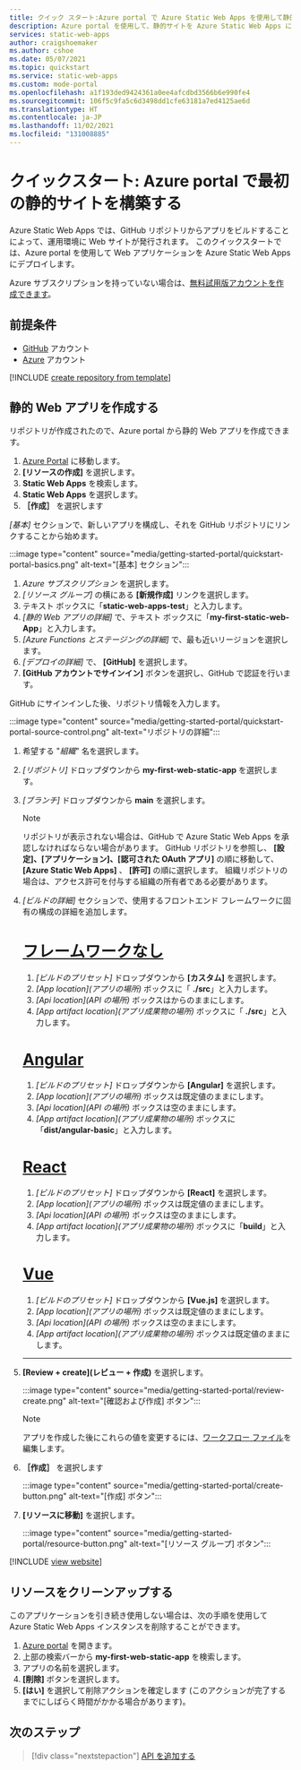 ```yaml
---
title: クイック スタート:Azure portal で Azure Static Web Apps を使用して静的 Web アプリを初めてビルドする
description: Azure portal を使用して、静的サイトを Azure Static Web Apps にデプロイする方法について説明します。
services: static-web-apps
author: craigshoemaker
ms.author: cshoe
ms.date: 05/07/2021
ms.topic: quickstart
ms.service: static-web-apps
ms.custom: mode-portal
ms.openlocfilehash: a1f193ded9424361a0ee4afcdbd3566b6e990fe4
ms.sourcegitcommit: 106f5c9fa5c6d3498dd1cfe63181a7ed4125ae6d
ms.translationtype: HT
ms.contentlocale: ja-JP
ms.lasthandoff: 11/02/2021
ms.locfileid: "131008885"
---
```

# <a name="quickstart-building-your-first-static-site-in-the-azure-portal"></a>クイックスタート: Azure portal で最初の静的サイトを構築する

Azure Static Web Apps では、GitHub リポジトリからアプリをビルドすることによって、運用環境に Web サイトが発行されます。 このクイックスタートでは、Azure portal を使用して Web アプリケーションを Azure Static Web Apps にデプロイします。

Azure サブスクリプションを持っていない場合は、[無料試用版アカウントを作成できます](https://azure.microsoft.com/free)。

## <a name="prerequisites"></a>前提条件

- [GitHub](https://github.com) アカウント
- [Azure](https://portal.azure.com) アカウント

[!INCLUDE [create repository from template](../../includes/static-web-apps-get-started-create-repo.md)]

## <a name="create-a-static-web-app"></a>静的 Web アプリを作成する

リポジトリが作成されたので、Azure portal から静的 Web アプリを作成できます。

1. [Azure Portal](https://portal.azure.com) に移動します。
1. **[リソースの作成]** を選択します。
1. **Static Web Apps** を検索します。
1. **Static Web Apps** を選択します。
1. **［作成］** を選択します

_[基本]_ セクションで、新しいアプリを構成し、それを GitHub リポジトリにリンクすることから始めます。

:::image type="content" source="media/getting-started-portal/quickstart-portal-basics.png" alt-text="[基本] セクション":::

1. _Azure サブスクリプション_ を選択します。
1. _[リソース グループ]_ の横にある **[新規作成]** リンクを選択します。
1. テキスト ボックスに「**static-web-apps-test**」と入力します。
1. _[静的 Web アプリの詳細]_ で、テキスト ボックスに「**my-first-static-web-App**」と入力します。
1. _[Azure Functions とステージングの詳細]_ で、最も近いリージョンを選択します。
1. _[デプロイの詳細]_ で、 **[GitHub]** を選択します。
1. **[GitHub アカウントでサインイン]** ボタンを選択し、GitHub で認証を行います。

GitHub にサインインした後、リポジトリ情報を入力します。

:::image type="content" source="media/getting-started-portal/quickstart-portal-source-control.png" alt-text="リポジトリの詳細":::

1. 希望する "_組織_" 名を選択します。
1. _[リポジトリ]_ ドロップダウンから **my-first-web-static-app** を選択します。
1. _[ブランチ]_ ドロップダウンから **main** を選択します。

   > [!NOTE]
   > リポジトリが表示されない場合は、GitHub で Azure Static Web Apps を承認しなければならない場合があります。 GitHub リポジトリを参照し、 **[設定]、[アプリケーション]、[認可された OAuth アプリ]** の順に移動して、 **[Azure Static Web Apps]** 、 **[許可]** の順に選択します。 組織リポジトリの場合は、アクセス許可を付与する組織の所有者である必要があります。

1. _[ビルドの詳細]_ セクションで、使用するフロントエンド フレームワークに固有の構成の詳細を追加します。

    # <a name="no-framework"></a>[フレームワークなし](#tab/vanilla-javascript)

    1. _[ビルドのプリセット]_ ドロップダウンから **[カスタム]** を選択します。
    1. _[App location]\(アプリの場所\)_ ボックスに「 **./src**」と入力します。
    1. _[Api location]\(API の場所\)_ ボックスはからのままにします。
    1. _[App artifact location]\(アプリ成果物の場所\)_ ボックスに「 **./src**」と入力します。

    # <a name="angular"></a>[Angular](#tab/angular)

    1. _[ビルドのプリセット]_ ドロップダウンから **[Angular]** を選択します。
    1. _[App location]\(アプリの場所\)_ ボックスは既定値のままにします。
    1. _[Api location]\(API の場所\)_ ボックスは空のままにします。
    1. _[App artifact location]\(アプリ成果物の場所\)_ ボックスに「**dist/angular-basic**」と入力します。

    # <a name="react"></a>[React](#tab/react)

    1. _[ビルドのプリセット]_ ドロップダウンから **[React]** を選択します。
    1. _[App location]\(アプリの場所\)_ ボックスは既定値のままにします。
    1. _[Api location]\(API の場所\)_ ボックスは空のままにします。
    1. _[App artifact location]\(アプリ成果物の場所\)_ ボックスに「**build**」と入力します。

    # <a name="vue"></a>[Vue](#tab/vue)

    1. _[ビルドのプリセット]_ ドロップダウンから **[Vue.js]** を選択します。
    1. _[App location]\(アプリの場所\)_ ボックスは既定値のままにします。
    1. _[Api location]\(API の場所\)_ ボックスは空のままにします。
    1. _[App artifact location]\(アプリ成果物の場所\)_ ボックスは既定値のままにします。

    ---

1. **[Review + create]\(レビュー + 作成\)** を選択します。

    :::image type="content" source="media/getting-started-portal/review-create.png" alt-text="[確認および作成] ボタン":::

    > [!NOTE]
    > アプリを作成した後にこれらの値を変更するには、[ワークフロー ファイル](build-configuration.md)を編集します。

1. **［作成］** を選択します

    :::image type="content" source="media/getting-started-portal/create-button.png" alt-text="[作成] ボタン":::

1. **[リソースに移動]** を選択します。

    :::image type="content" source="media/getting-started-portal/resource-button.png" alt-text="[リソース グループ] ボタン":::

[!INCLUDE [view website](../../includes/static-web-apps-get-started-view-website.md)]

## <a name="clean-up-resources"></a>リソースをクリーンアップする

このアプリケーションを引き続き使用しない場合は、次の手順を使用して Azure Static Web Apps インスタンスを削除することができます。

1. [Azure portal](https://portal.azure.com) を開きます。
1. 上部の検索バーから **my-first-web-static-app** を検索します。
1. アプリの名前を選択します。
1. **[削除]** ボタンを選択します。
1. **[はい]** を選択して削除アクションを確定します (このアクションが完了するまでにしばらく時間がかかる場合があります)。

## <a name="next-steps"></a>次のステップ

> [!div class="nextstepaction"]
> [API を追加する](add-api.md)
